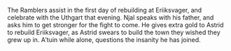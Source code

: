  The Ramblers assist in the first day of rebuilding at Eriiksvager, and celebrate with the Uthgart that evening. Njal speaks with his father, and asks him to get stronger for the fight to come. He gives extra gold to Astrid to rebuild Eriiksvager, as Astrid swears to build the town they wished they grew up in. A'tuin while alone, questions the insanity he has joined.
